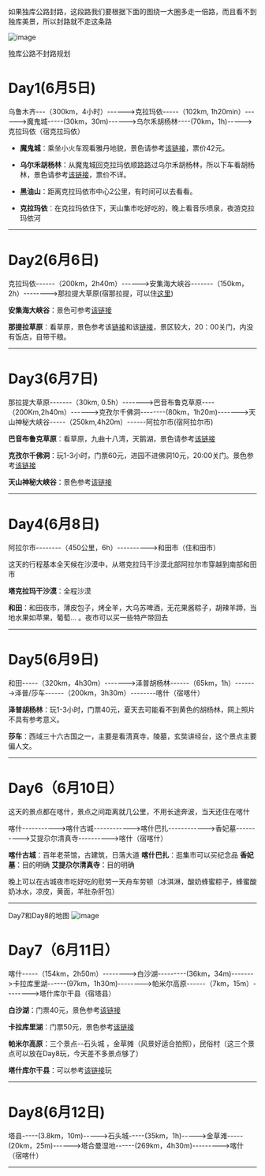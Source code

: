 
如果独库公路封路，这段路我们要根据下面的图绕一大圈多走一倍路，而且看不到独库美景，所以封路就不走这条路

![image](https://user-images.githubusercontent.com/8830309/117578622-cdd11180-b121-11eb-95e6-a961dd2824d5.png)


独库公路不封路规划
# Day1(6月5日)
乌鲁木齐---（300km，4小时）------>克拉玛依-----（102km, 1h20min）------>魔鬼城-----(30km，30m)------>乌尔禾胡杨林----(70km，1h)----->克拉玛依（宿克拉玛依）

- **魔鬼城**：乘坐小火车观看雅丹地貌，景色请参考[该链接](https://www.mafengwo.cn/poi/222804.html)，票价42元。

- **乌尔禾胡杨林**：从魔鬼城回克拉玛依顺路路过乌尔禾胡杨林，所以下车看胡杨林，景色请参考[该链接](https://www.mafengwo.cn/poi/9003228.html)，票价不详。

- **黑油山**：距离克拉玛依市中心2公里，有时间可以去看看。

- **克拉玛依**：在克拉玛依住下，天山集市吃好吃的，晚上看音乐喷泉，夜游克拉玛依河

---

# Day2(6月6日)


克拉玛依------（200km，2h40m）------>安集海大峡谷-------（150km，2h）-------->那拉提大草原(宿那拉提，可以住[这里](https://www.mafengwo.cn/hotel/72777884.html#checkin=&checkout=&adult_num=&childrens=))


**安集海大峡谷**：景色可参考[该链接](https://www.mafengwo.cn/i/18178579.html)

**那提拉草原**：看草原，景色参考该[链接](https://www.mafengwo.cn/i/9799821.html)和该[链接](http://www.mafengwo.cn/gonglve/ziyouxing/327528.html)，景区较大，20：00关门，内没有饭店，自带干粮。


---

# Day3(6月7日)

那拉提大草原-------（30km, 0.5h）------->巴音布鲁克草原----（200Km,2h40m）------>克孜尔千佛洞--------(80km，1h20m)------->天山神秘大峡谷-----（250km,4h20m）------阿拉尔市(宿阿拉尔市)

**巴音布鲁克草原**：看草原，九曲十八湾，天鹅湖，景色请参考[该链接](http://www.mafengwo.cn/gonglve/ziyouxing/378224.html)

**克孜尔千佛洞**：玩1-3小时，门票60元，进园不进佛洞10元，20:00关门。景色参考[该链接](https://www.mafengwo.cn/i/14123907.html)

**天山神秘大峡谷**：景色参考[该链接](https://www.mafengwo.cn/i/14996382.html)

---

# Day4(6月8日)

阿拉尔市--------（450公里，6h）---------->和田市（住和田市）

这天的行程基本全天候在沙漠中，从塔克拉玛干沙漠北部阿拉尔市穿越到南部和田市

**塔克拉玛干沙漠**：全程沙漠

**和田**：和田夜市，薄皮包子，烤全羊，大乌苏啤酒，无花果酱粽子，胡辣羊蹄，当地水果如苹果，葡萄... 。夜市可以买一些特产带回去

---

# Day5(6月9日)

和田-----（320km，4h30m）------->泽普胡杨林------（65km，1h）------->泽普/莎车------（200km，3h30m）--------喀什（宿喀什）

**泽普胡杨林**：玩1-3小时，门票40元，夏天去可能看不到黄色的胡杨林，网上照片不具有参考意义。

**莎车**：西域三十六古国之一，主要是看清真寺，陵墓，玄奘讲经台，这个景点主要偏人文。

---

# Day6（6月10日）

这天的景点都在喀什，景点之间距离就几公里，不用长途奔波，当天还住在喀什

喀什----------->喀什古城------------>喀什巴扎------------>香妃墓---------->艾提尕尔清真寺---------->喀什（宿喀什）

**喀什古城**：百年老茶馆，古建筑，日落大道
**喀什巴扎**：逛集市可以买纪念品
**香妃墓**：目的明确
**艾提尕尔清真寺**：目的明确

晚上可以在古城夜市吃好吃的慰劳一天舟车劳顿（冰淇淋，酸奶蜂蜜粽子，蜂蜜酸奶冰水，凉皮，黄面，羊肚杂肝包）

---

Day7和Day8的地图
![image](https://user-images.githubusercontent.com/8830309/117678638-29fb6a80-b1e2-11eb-874a-16ee2355b030.png)



# Day7（6月11日）

喀什-----（154km，2h50m）-------->白沙湖---------(36km，34m)------->卡拉库里湖------(97km，1h30m)-------->帕米尔高原------（7km，15m）-------->塔什库尔干县（宿塔县）

**白沙湖**：门票40元，景色参考[该链接](https://www.mafengwo.cn/photo/poi/6625926_452270952.html)

**卡拉库里湖**：门票50元，景色参考[该链接](https://www.mafengwo.cn/i/7932037.html)

**帕米尔高原**：三个景点--石头城 ，金草摊（风景好适合拍照），民俗村（这三个景点可以放在Day8玩，今天差不多景点够了）

**塔什库尔干县**：可以参考[该链接](http://www.mafengwo.cn/gonglve/ziyouxing/146731.html)玩

---

# Day8(6月12日)

塔县-----(3.8km，10m)----->石头城-----(35km，1h)----->金草滩-----(20km，25m)------>塔合曼湿地------(269km，4h30m)--------->喀什（宿喀什）


---



